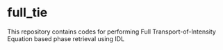 full_tie
========

This repository contains codes for performing Full Transport-of-Intensity Equation based phase retrieval using IDL

